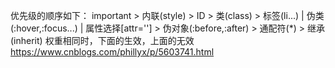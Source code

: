 优先级的顺序如下：
important > 内联(style) > ID > 类(class) > 标签(li...) | 伪类(:hover,:focus...) | 属性选择[attr=''] > 伪对象(:before,:after) > 通配符(*) > 继承(inherit)
权重相同时，下面的生效，上面的无效
https://www.cnblogs.com/phillyx/p/5603741.html
